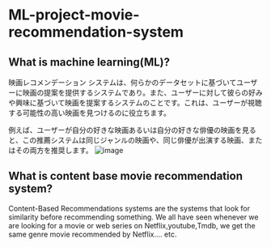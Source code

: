 # ML-project-movie-recommendation-system

## What is machine learning(ML)? ##
映画レコメンデーション システムは、何らかのデータセットに基づいてユーザーに映画の提案を提供するシステムであり。また、ユーザーに対して彼らの好みや興味に基づいて映画を提案するシステムのことです。これは、ユーザーが視聴する可能性の高い映画を見つけるのに役立ちます。

例えば、ユーザーが自分の好きな映画あるいは自分の好きな俳優の映画を見ると、この推薦システムは同じジャンルの映画や、同じ俳優が出演する映画、またはその両方を推奨します。
![image](https://github.com/RUMONMD89/ML-project-movie-recommendation-system/assets/104481591/2a464e10-fb1b-4656-8dbe-066a69f3b146)

## What is content base movie recommendation system? ##
Content-Based Recommendations systems are the systems that look for similarity before recommending something. We all have seen whenever we are looking for a movie or web series on Netflix,youtube,Tmdb, we get the same genre movie recommended by Netflix.... etc.
